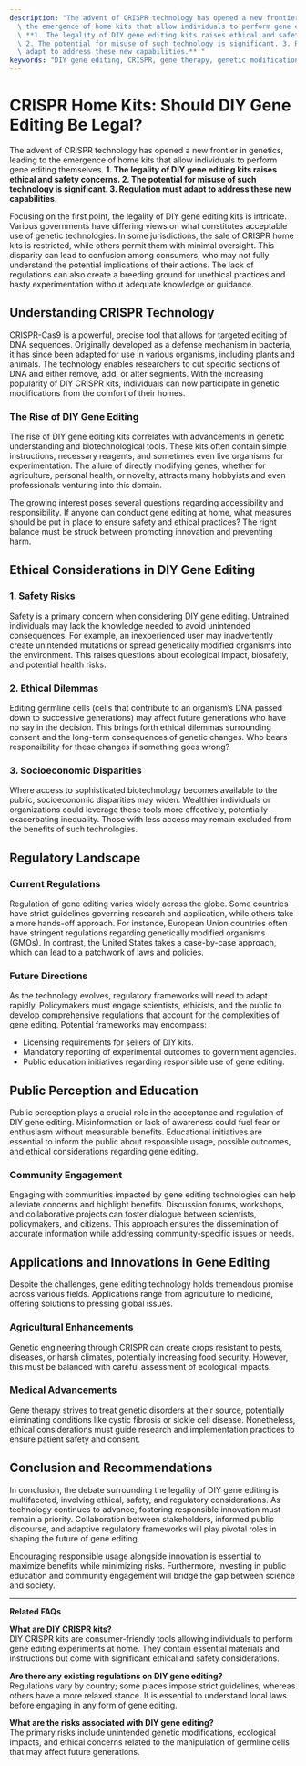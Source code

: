 ```yaml
---
description: "The advent of CRISPR technology has opened a new frontier in genetics, leading to\
  \ the emergence of home kits that allow individuals to perform gene editing themselves.\
  \ **1. The legality of DIY gene editing kits raises ethical and safety concerns.\
  \ 2. The potential for misuse of such technology is significant. 3. Regulation must\
  \ adapt to address these new capabilities.** "
keywords: "DIY gene editing, CRISPR, gene therapy, genetic modification"
---
```

# CRISPR Home Kits: Should DIY Gene Editing Be Legal?

The advent of CRISPR technology has opened a new frontier in genetics, leading to the emergence of home kits that allow individuals to perform gene editing themselves. **1. The legality of DIY gene editing kits raises ethical and safety concerns. 2. The potential for misuse of such technology is significant. 3. Regulation must adapt to address these new capabilities.** 

Focusing on the first point, the legality of DIY gene editing kits is intricate. Various governments have differing views on what constitutes acceptable use of genetic technologies. In some jurisdictions, the sale of CRISPR home kits is restricted, while others permit them with minimal oversight. This disparity can lead to confusion among consumers, who may not fully understand the potential implications of their actions. The lack of regulations can also create a breeding ground for unethical practices and hasty experimentation without adequate knowledge or guidance.

## **Understanding CRISPR Technology**

CRISPR-Cas9 is a powerful, precise tool that allows for targeted editing of DNA sequences. Originally developed as a defense mechanism in bacteria, it has since been adapted for use in various organisms, including plants and animals. The technology enables researchers to cut specific sections of DNA and either remove, add, or alter segments. With the increasing popularity of DIY CRISPR kits, individuals can now participate in genetic modifications from the comfort of their homes.

### **The Rise of DIY Gene Editing**

The rise of DIY gene editing kits correlates with advancements in genetic understanding and biotechnological tools. These kits often contain simple instructions, necessary reagents, and sometimes even live organisms for experimentation. The allure of directly modifying genes, whether for agriculture, personal health, or novelty, attracts many hobbyists and even professionals venturing into this domain.

The growing interest poses several questions regarding accessibility and responsibility. If anyone can conduct gene editing at home, what measures should be put in place to ensure safety and ethical practices? The right balance must be struck between promoting innovation and preventing harm.

## **Ethical Considerations in DIY Gene Editing**

### **1. Safety Risks**

Safety is a primary concern when considering DIY gene editing. Untrained individuals may lack the knowledge needed to avoid unintended consequences. For example, an inexperienced user may inadvertently create unintended mutations or spread genetically modified organisms into the environment. This raises questions about ecological impact, biosafety, and potential health risks.

### **2. Ethical Dilemmas**

Editing germline cells (cells that contribute to an organism’s DNA passed down to successive generations) may affect future generations who have no say in the decision. This brings forth ethical dilemmas surrounding consent and the long-term consequences of genetic changes. Who bears responsibility for these changes if something goes wrong?

### **3. Socioeconomic Disparities**

Where access to sophisticated biotechnology becomes available to the public, socioeconomic disparities may widen. Wealthier individuals or organizations could leverage these tools more effectively, potentially exacerbating inequality. Those with less access may remain excluded from the benefits of such technologies.

## **Regulatory Landscape**

### **Current Regulations**

Regulation of gene editing varies widely across the globe. Some countries have strict guidelines governing research and application, while others take a more hands-off approach. For instance, European Union countries often have stringent regulations regarding genetically modified organisms (GMOs). In contrast, the United States takes a case-by-case approach, which can lead to a patchwork of laws and policies.

### **Future Directions**

As the technology evolves, regulatory frameworks will need to adapt rapidly. Policymakers must engage scientists, ethicists, and the public to develop comprehensive regulations that account for the complexities of gene editing. Potential frameworks may encompass:

- Licensing requirements for sellers of DIY kits.
- Mandatory reporting of experimental outcomes to government agencies.
- Public education initiatives regarding responsible use of gene editing.

## **Public Perception and Education**

Public perception plays a crucial role in the acceptance and regulation of DIY gene editing. Misinformation or lack of awareness could fuel fear or enthusiasm without measurable benefits. Educational initiatives are essential to inform the public about responsible usage, possible outcomes, and ethical considerations regarding gene editing.

### **Community Engagement**

Engaging with communities impacted by gene editing technologies can help alleviate concerns and highlight benefits. Discussion forums, workshops, and collaborative projects can foster dialogue between scientists, policymakers, and citizens. This approach ensures the dissemination of accurate information while addressing community-specific issues or needs.

## **Applications and Innovations in Gene Editing**

Despite the challenges, gene editing technology holds tremendous promise across various fields. Applications range from agriculture to medicine, offering solutions to pressing global issues.

### **Agricultural Enhancements**

Genetic engineering through CRISPR can create crops resistant to pests, diseases, or harsh climates, potentially increasing food security. However, this must be balanced with careful assessment of ecological impacts.

### **Medical Advancements**

Gene therapy strives to treat genetic disorders at their source, potentially eliminating conditions like cystic fibrosis or sickle cell disease. Nonetheless, ethical considerations must guide research and implementation practices to ensure patient safety and consent.

## **Conclusion and Recommendations**

In conclusion, the debate surrounding the legality of DIY gene editing is multifaceted, involving ethical, safety, and regulatory considerations. As technology continues to advance, fostering responsible innovation must remain a priority. Collaboration between stakeholders, informed public discourse, and adaptive regulatory frameworks will play pivotal roles in shaping the future of gene editing.

Encouraging responsible usage alongside innovation is essential to maximize benefits while minimizing risks. Furthermore, investing in public education and community engagement will bridge the gap between science and society.

---

**Related FAQs**

**What are DIY CRISPR kits?**  
DIY CRISPR kits are consumer-friendly tools allowing individuals to perform gene editing experiments at home. They contain essential materials and instructions but come with significant ethical and safety considerations.

**Are there any existing regulations on DIY gene editing?**  
Regulations vary by country; some places impose strict guidelines, whereas others have a more relaxed stance. It is essential to understand local laws before engaging in any form of gene editing.

**What are the risks associated with DIY gene editing?**  
The primary risks include unintended genetic modifications, ecological impacts, and ethical concerns related to the manipulation of germline cells that may affect future generations.
